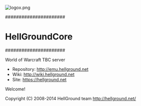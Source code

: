 ![logox.png](https://bitbucket.org/repo/Xjqaeg/images/1264307093-logox.png)

######################
#   HellGroundCore   #
######################

World of Warcraft TBC server

* Repository: http://emu.hellground.net
* Wiki: http://wiki.hellground.net
* Site: https://hellground.net

Welcome!





Copyright (C) 2008-2014 HellGround team <http://hellground.net/>
